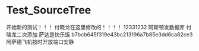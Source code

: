 # Test_SourceTree
开始新的测试！！！
付晓龙在这里修改的！！！！
12331232
阿斯顿发数据库
 付晓龙二次添加
萨达是快乐饭
b7bcb645f319e43bc213196a7b85e3dd6ca82ce3
阿萨德飞机按时开放端口安静
